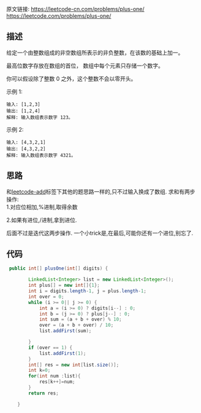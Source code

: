 原文链接:
<https://leetcode-cn.com/problems/plus-one/>
<https://leetcode.com/problems/plus-one/>
<!-- more -->
## 描述
给定一个由整数组成的非空数组所表示的非负整数，在该数的基础上加一。

最高位数字存放在数组的首位， 数组中每个元素只存储一个数字。

你可以假设除了整数 0 之外，这个整数不会以零开头。

示例 1:
```
输入: [1,2,3]
输出: [1,2,4]
解释: 输入数组表示数字 123。
```
示例 2:
```
输入: [4,3,2,1]
输出: [4,3,2,2]
解释: 输入数组表示数字 4321。
```

## 思路
和[leetcode-add](https://imatvoid.github.io/tag/41zWzzRyW/)标签下其他的题思路一样的,只不过输入换成了数组.
求和有两步操作:  
1.对应位相加,%进制,取得余数

2.如果有进位,/进制,拿到进位.

后面不过是迭代这两步操作.
一个小trick是,在最后,可能你还有一个进位,别忘了.

## 代码
```java
 public int[] plusOne(int[] digits) {

        LinkedList<Integer> list = new LinkedList<Integer>();
        int plus[] = new int[]{1};
        int i = digits.length-1, j = plus.length-1;
        int over = 0;
        while (i >= 0|| j >= 0) {
            int a = (i >= 0) ? digits[i--] : 0;
            int b = (j >= 0) ? plus[j--] : 0;
            int sum = (a + b + over) % 10;
            over = (a + b + over) / 10;
            list.addFirst(sum);

        }
        if (over == 1) {
            list.addFirst(1);
        }
        int[] res = new int[list.size()];
        int k=0;
        for(int num :list){
            res[k++]=num;
        }
        return res;

    }
```

